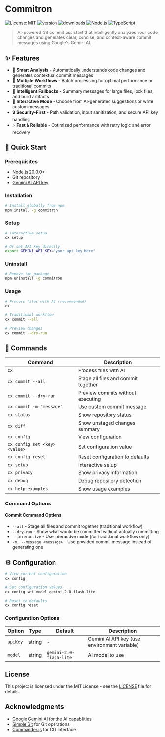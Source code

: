 # Commitron

[![License: MIT](https://img.shields.io/badge/License-MIT-yellow.svg)](https://opensource.org/licenses/MIT)
[![version](https://img.shields.io/npm/v/commitron.svg)](https://www.npmjs.com/package/commitron)
[![downloads](https://img.shields.io/npm/dm/commitron.svg)](https://www.npmjs.com/package/commitron)
[![Node.js](https://img.shields.io/node/v/commitron.svg)](https://nodejs.org/)
[![TypeScript](https://img.shields.io/badge/TypeScript-007ACC?logo=typescript&logoColor=white)](https://www.typescriptlang.org/)


> AI-powered Git commit assistant that intelligently analyzes your code changes and generates clear, concise, and context-aware commit messages using Google's Gemini AI.

## ✨ Features

- 🤖 **Smart Analysis** - Automatically understands code changes and generates contextual commit messages
- 📝 **Multiple Workflows** - Batch processing for optimal performance or traditional commits
- 🎯 **Intelligent Fallbacks** - Summary messages for large files, lock files, and build artifacts
- 🔧 **Interactive Mode** - Choose from AI-generated suggestions or write custom messages
- 🔒 **Security-First** - Path validation, input sanitization, and secure API key handling
- ⚡ **Fast & Reliable** - Optimized performance with retry logic and error recovery

## 🚀 Quick Start

### Prerequisites
- Node.js 20.0.0+
- Git repository
- [Gemini AI API key](https://makersuite.google.com/app/apikey)

### Installation

```bash
# Install globally from npm
npm install -g commitron
```

### Setup

```bash
# Interactive setup
cx setup

# Or set API key directly
export GEMINI_API_KEY="your_api_key_here"
```

### Uninstall

```bash
# Remove the package
npm uninstall -g commitron
```

### Usage

```bash
# Process files with AI (recommended)
cx

# Traditional workflow
cx commit --all

# Preview changes
cx commit --dry-run
```

## 📖 Commands

| Command | Description |
|---------|-------------|
| `cx` | Process files with AI |
| `cx commit --all` | Stage all files and commit together |
| `cx commit --dry-run` | Preview commits without executing |
| `cx commit -m "message"` | Use custom commit message |
| `cx status` | Show repository status |
| `cx diff` | Show unstaged changes summary |
| `cx config` | View configuration |
| `cx config set <key> <value>` | Set configuration value |
| `cx config reset` | Reset configuration to defaults |
| `cx setup` | Interactive setup |
| `cx privacy` | Show privacy information |
| `cx debug` | Debug repository detection |
| `cx help-examples` | Show usage examples |

### Command Options

#### Commit Command Options
- `--all` - Stage all files and commit together (traditional workflow)
- `--dry-run` - Show what would be committed without actually committing
- `--interactive` - Use interactive mode (for traditional workflow only)
- `-m, --message <message>` - Use provided commit message instead of generating one

## ⚙️ Configuration

```bash
# View current configuration
cx config

# Set configuration values
cx config set model gemini-2.0-flash-lite

# Reset to defaults
cx config reset
```

### Configuration Options

| Option | Type | Default | Description |
|--------|------|---------|-------------|
| `apiKey` | string | - | Gemini AI API key (use environment variable) |
| `model` | string | `gemini-2.0-flash-lite` | AI model to use |


## License

This project is licensed under the MIT License - see the [LICENSE](LICENSE) file for details.

## Acknowledgments

- [Google Gemini AI](https://ai.google.dev/) for the AI capabilities
- [Simple Git](https://github.com/steveukx/git-js) for Git operations
- [Commander.js](https://github.com/tj/commander.js) for CLI interface
